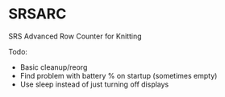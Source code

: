 # SRSARC
SRS Advanced Row Counter for Knitting

Todo:
  * Basic cleanup/reorg
  * Find problem with battery % on startup (sometimes empty)
  * Use sleep instead of just turning off displays